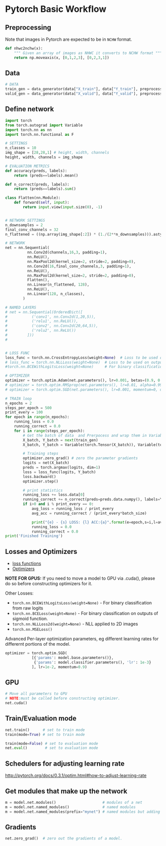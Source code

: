 # Pytorch Basic Workflow

## Preprocessing

Note that images in Pytorch are expected to be in `NCHW` format.

```py
def nhwc2nchw(x):
    """ Given an array of images as NHWC it converts to NCHW format """
    return np.moveaxis(x, [0,1,2,3], [0,2,3,1])
```

## Data

```py
# DATA
train_gen = data_generator(data["X_train"], data["Y_train"], preprocess_func=preprocess_images, shuffle=True)
valid_gen = data_generator(data["X_valid"], data["Y_valid"], preprocess_func=preprocess_images, shuffle=False)
```


## Define network

```py
import torch
from torch.autograd import Variable
import torch.nn as nn
import torch.nn.functional as F

# SETTINGS
n_classes = 10
img_shape = [28,28,1] # height, width, channels
height, width, channels = img_shape

# EVALUATION METRICS
def accuracy(preds, labels):
    return (preds==labels).mean()

def n_correct(preds, labels):
    return (preds==labels).sum()

class Flatten(nn.Module):
    def forward(self, input):
        return input.view(input.size(0), -1)


# NETWORK SETTINGS
n_downsamples = 2
final_conv_channels = 32
n_flattened = ((np.array(img_shape[:2]) * (1./(2**n_downsamples))).astype(np.int32)).prod() * final_conv_channels

# NETWORK
net = nn.Sequential(
          nn.Conv2d(channels,16,3, padding=1),
          nn.ReLU(),
          nn.MaxPool2d(kernel_size=2, stride=2, padding=0),
          nn.Conv2d(16,final_conv_channels,3, padding=1),
          nn.ReLU(),
          nn.MaxPool2d(kernel_size=2, stride=2, padding=0),
          Flatten(),
          nn.Linear(n_flattened, 128),
          nn.ReLU(),
          nn.Linear(128, n_classes),
        )

# NAMED LAYERS
# net = nn.Sequential(OrderedDict([
#           ('conv1', nn.Conv2d(1,20,5)),
#           ('relu1', nn.ReLU()),
#           ('conv2', nn.Conv2d(20,64,5)),
#           ('relu2', nn.ReLU())
#         ]))
#


# LOSS FUNC
loss_func = torch.nn.CrossEntropyLoss(weight=None)  # Loss to be used on raw logits
# loss_func = torch.nn.NLLLoss(weight=None)  # Loss to be used on outputs of LogSoftmax() layer
#torch.nn.BCEWithLogitsLoss(weight=None)     # For binary classification from raw logits

# OPTIMIZER
optimizer = torch.optim.Adam(net.parameters(), lr=0.001, betas=(0.9, 0.999), eps=1e-08, weight_decay=0)
# optimizer = torch.optim.RMSprop(net.parameters(), lr=0.01, alpha=0.99, eps=1e-08, weight_decay=0, momentum=0)
# optimizer = torch.optim.SGD(net.parameters(), lr=0.001, momentum=0, dampening=0, weight_decay=0, nesterov=False)

# TRAIN loop
n_epochs = 2
steps_per_epoch = 500
print_every = 100
for epoch in range(n_epochs):
    running_loss = 0.0
    running_correct = 0.0
    for i in range(steps_per_epoch):
        # Get the batch of data  and Prerpocess and wrap them in Variable
        X_batch, Y_batch = next(train_gen)
        X_batch, Y_batch = Variable(torch.Tensor(X_batch)), Variable(torch.LongTensor(Y_batch))

        # Training steps
        optimizer.zero_grad() # zero the parameter gradients
        logits = net(X_batch)
        preds = torch.argmax(logits, dim=1)
        loss = loss_func(logits, Y_batch)
        loss.backward()
        optimizer.step()

        # print statistics
        running_loss += loss.data[0]
        running_correct += n_correct(preds=preds.data.numpy(), labels=Y_batch.data.numpy())
        if i>0 and i % print_every == 0:
            avg_loss = running_loss / print_every
            avg_acc = running_correct / (print_every*batch_size)

            print("{e} - {s} LOSS: {l} ACC:{a}".format(e=epoch,s=i,l=avg_loss, a=avg_acc))
            running_loss = 0.0
            running_correct = 0.0
print('Finished Training')

```


## Losses and Optimizers

- [loss functions](http://pytorch.org/docs/0.3.1/nn.html#loss-functions)
- [Optimizers](http://pytorch.org/docs/0.3.1/optim.html)


**NOTE FOR GPUS:** If you need to move a model to GPU via .cuda(), please do so before constructing optimizers for it.

Other Losses:

- `torch.nn.BCEWithLogitsLoss(weight=None)` -  For binary classification from raw logits
- `torch.nn.BCELoss(weight=None)` - For binary classification on outputs of sigmoid function.
- `torch.nn.NLLLoss2d(weight=None)` - NLL applied to 2D images
- `torch.nn.MSELoss()`

Advanced Per-layer optimization parameters, eg different learning rates for differernt portions of the model.

```py
optimizer = torch.optim.SGD(
            [{'params': model.base.parameters()},
             {'params': model.classifier.parameters(), 'lr': 1e-3}
            ], lr=1e-2, momentum=0.9)
```


## GPU

```py
# Move all parameters to GPU
# NOTE:must be called before constructing optimizer.
net.cuda()
```

## Train/Evaluation mode

```py
net.train()      # set to train mode
train(mode=True) # set to train mode

train(mode=False) # set to evaluation mode
net.eval()        # set to evaluation mode
```



## Schedulers for adjusting learning rate

http://pytorch.org/docs/0.3.1/optim.html#how-to-adjust-learning-rate


## Get modules that make up the network
```py
m = model.net.modules()                     # modules of a net
m = model.net.named_modules()               # named modules
m = model.net.named_modules(prefix="mynet") # named modules but adding a prefix to the returned names
```

## Gradients

```py
net.zero_grad()  # zero out the gradients of a model.
```
